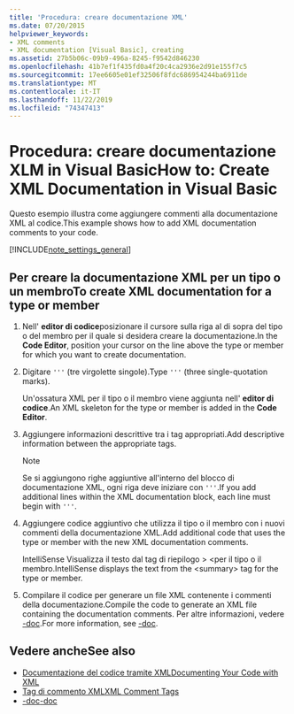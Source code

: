 ```yaml
---
title: 'Procedura: creare documentazione XML'
ms.date: 07/20/2015
helpviewer_keywords:
- XML comments
- XML documentation [Visual Basic], creating
ms.assetid: 27b5b06c-09b9-496a-8245-f9542d846230
ms.openlocfilehash: 41b7ef1f435fd0a4f20c4ca2936e2d91e155f7c5
ms.sourcegitcommit: 17ee6605e01ef32506f8fdc686954244ba6911de
ms.translationtype: MT
ms.contentlocale: it-IT
ms.lasthandoff: 11/22/2019
ms.locfileid: "74347413"
---
```

# <a name="how-to-create-xml-documentation-in-visual-basic"></a><span data-ttu-id="c3332-102">Procedura: creare documentazione XLM in Visual Basic</span><span class="sxs-lookup"><span data-stu-id="c3332-102">How to: Create XML Documentation in Visual Basic</span></span>

<span data-ttu-id="c3332-103">Questo esempio illustra come aggiungere commenti alla documentazione XML al codice.</span><span class="sxs-lookup"><span data-stu-id="c3332-103">This example shows how to add XML documentation comments to your code.</span></span>

[!INCLUDE[note_settings_general](~/includes/note-settings-general-md.md)]

## <a name="to-create-xml-documentation-for-a-type-or-member"></a><span data-ttu-id="c3332-104">Per creare la documentazione XML per un tipo o un membro</span><span class="sxs-lookup"><span data-stu-id="c3332-104">To create XML documentation for a type or member</span></span>

1. <span data-ttu-id="c3332-105">Nell' **editor di codice**posizionare il cursore sulla riga al di sopra del tipo o del membro per il quale si desidera creare la documentazione.</span><span class="sxs-lookup"><span data-stu-id="c3332-105">In the **Code Editor**, position your cursor on the line above the type or member for which you want to create documentation.</span></span>

2. <span data-ttu-id="c3332-106">Digitare `'''` (tre virgolette singole).</span><span class="sxs-lookup"><span data-stu-id="c3332-106">Type `'''` (three single-quotation marks).</span></span>

    <span data-ttu-id="c3332-107">Un'ossatura XML per il tipo o il membro viene aggiunta nell' **editor di codice**.</span><span class="sxs-lookup"><span data-stu-id="c3332-107">An XML skeleton for the type or member is added in the **Code Editor**.</span></span>

3. <span data-ttu-id="c3332-108">Aggiungere informazioni descrittive tra i tag appropriati.</span><span class="sxs-lookup"><span data-stu-id="c3332-108">Add descriptive information between the appropriate tags.</span></span>

    > [!NOTE]
    > <span data-ttu-id="c3332-109">Se si aggiungono righe aggiuntive all'interno del blocco di documentazione XML, ogni riga deve iniziare con `'''`.</span><span class="sxs-lookup"><span data-stu-id="c3332-109">If you add additional lines within the XML documentation block, each line must begin with `'''`.</span></span>

4. <span data-ttu-id="c3332-110">Aggiungere codice aggiuntivo che utilizza il tipo o il membro con i nuovi commenti della documentazione XML.</span><span class="sxs-lookup"><span data-stu-id="c3332-110">Add additional code that uses the type or member with the new XML documentation comments.</span></span>

    <span data-ttu-id="c3332-111">IntelliSense Visualizza il testo dal tag di riepilogo > \<per il tipo o il membro.</span><span class="sxs-lookup"><span data-stu-id="c3332-111">IntelliSense displays the text from the \<summary> tag for the type or member.</span></span>

5. <span data-ttu-id="c3332-112">Compilare il codice per generare un file XML contenente i commenti della documentazione.</span><span class="sxs-lookup"><span data-stu-id="c3332-112">Compile the code to generate an XML file containing the documentation comments.</span></span> <span data-ttu-id="c3332-113">Per altre informazioni, vedere [-doc](../../../visual-basic/reference/command-line-compiler/doc.md).</span><span class="sxs-lookup"><span data-stu-id="c3332-113">For more information, see [-doc](../../../visual-basic/reference/command-line-compiler/doc.md).</span></span>

## <a name="see-also"></a><span data-ttu-id="c3332-114">Vedere anche</span><span class="sxs-lookup"><span data-stu-id="c3332-114">See also</span></span>

- [<span data-ttu-id="c3332-115">Documentazione del codice tramite XML</span><span class="sxs-lookup"><span data-stu-id="c3332-115">Documenting Your Code with XML</span></span>](../../../visual-basic/programming-guide/program-structure/documenting-your-code-with-xml.md)
- [<span data-ttu-id="c3332-116">Tag di commento XML</span><span class="sxs-lookup"><span data-stu-id="c3332-116">XML Comment Tags</span></span>](../../../visual-basic/language-reference/xmldoc/index.md)
- [<span data-ttu-id="c3332-117">-doc</span><span class="sxs-lookup"><span data-stu-id="c3332-117">-doc</span></span>](../../../visual-basic/reference/command-line-compiler/doc.md)
